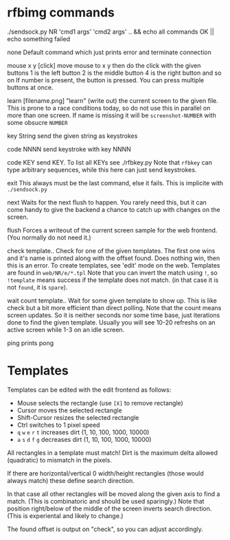 # rfbimg commands

./sendsock.py NR 'cmd1 args' 'cmd2 args' .. && echo all commands OK || echo something failed

none
	Default command which just prints error and terminate connection

mouse x y [click]
	move mouse to x y
	then do the click with the given buttons
	1 is the left button
	2 is the middle button
	4 is the right button
	and so on
	If number is present, the button is pressed.
	You can press multiple buttons at once.

learn [filename.png]
	"learn" (write out) the current screen to the given file.
	This is prone to a race conditions today,
	so do not use this in parallel on more than one screen.
	If name is missing it will be `screenshot-NUMBER`
	with some obsucre `NUMBER`

key String
	send the given string as keystrokes

code	NNNN
	send keystroke with key NNNN

code	KEY
	send KEY.  To list all KEYs see ./rfbkey.py
	Note that `rfbkey` can type arbitrary sequences,
	while this here can just send keystrokes.

exit
	This always must be the last command,
	else it fails.  This is implicite with `./sendsock.py`
	
next
	Waits for the next flush to happen.
	You rarely need this, but it can come handy
	to give the backend a chance to catch up with
	changes on the screen.

flush
	Forces a writeout of the current screen sample
	for the web frontend.  (You normally do not need it.)

check template..
	Check for one of the given templates.
	The first one wins and it's name is printed along with the offset found.
	Does nothing win, then this is an error.
	To create templates, see 'edit' mode on the web.
	Templates are found in `web/NR/e/*.tpl`
	Note that you can invert the match using `!`,
	so `!template` means success if the template does not match.
	(in that case it is not `found`, it is `spare`).

wait count template..
	Wait for some given template to show up.
	This is like check but a bit more efficient than direct polling.
	Note that the count means screen updates.
	So it is neither seconds nor some time base,
	just iterations done to find the given template.
	Usually you will see 10-20 refreshs on an active screen
	while 1-3 on an idle screen.

ping
	prints pong


# Templates

Templates can be edited with the edit frontend as follows:

- Mouse selects the rectangle (use `[X]` to remove rectangle)
- Cursor moves the selected rectangle
- Shift-Cursor resizes the selected rectangle
- Ctrl switches to 1 pixel speed
- `q` `w` `e` `r` `t` increases dirt (1, 10, 100, 1000, 10000)
- `a` `s` `d` `f` `g` decreases dirt (1, 10, 100, 1000, 10000)

All rectangles in a template must match!
Dirt is the maximum delta allowed (quadratic) to mismatch in the pixels.

If there are horizontal/vertical 0 width/height rectangles
(those would always match) these define search direction.

In that case all other rectangles will be moved along the given axis
to find a match.  (This is combinatoric and should be used sparingly.)
Note that position right/below of the middle of the screen inverts search direction.
(This is experiental and likely to change.)

The found offset is output on "check", so you can adjust accordingly.

